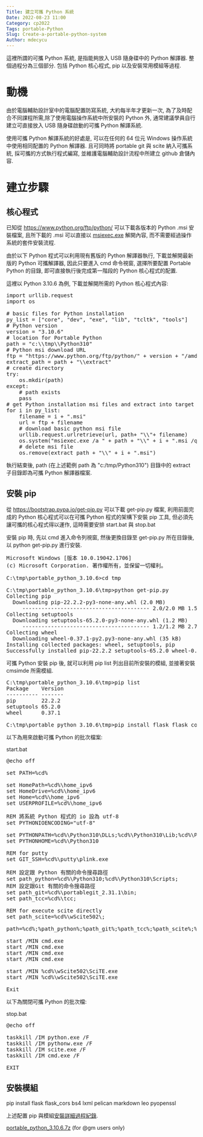 ```yaml
---
Title: 建立可攜 Python 系統
Date: 2022-08-23 11:00
Category: cp2022
Tags: portable-Python
Slug: Create-a-portable-python-system
Author: mdecycu
---
```


這裡所謂的可攜 Python 系統, 是指能夠放入 USB 隨身碟中的 Python 解譯器. 整個過程分為三個部分. 包括 Python 核心程式, pip 以及安裝常用模組等過程.

<!-- PELICAN_END_SUMMARY -->

動機
====

由於電腦輔助設計室中的電腦配置防寫系統, 大約每半年才更新一次, 為了及時配合不同課程所需,除了使用電腦操作系統中所安裝的 Python 外, 通常建議學員自行建立可直接放入 USB 隨身碟啟動的可攜 Python 解譯系統.

使用可攜 Python 解譯系統的好處是, 可以在任何的 64 位元 Windows 操作系統中使用相同配置的 Python 解譯器. 且可同時將 portable git 與 scite 納入可攜系統, 採可攜的方式執行程式編寫, 並維護電腦輔助設計流程中所建立 github 倉儲內容.

建立步驟
====

核心程式
----

已知從 <https://www.python.org/ftp/python/> 可以下載各版本的 Python .msi 安裝檔案, 且所下載的 .msi 可以直接以 [msiexec.exe] 解開內容, 而不需要經過操作系統的套件安裝流程.

[msiexec.exe]: https://docs.microsoft.com/zh-tw/windows-server/administration/windows-commands/msiexec

由於以下 Python 程式可以利用現有舊版的 Python 解譯器執行, 下載並解開最新版的 Python 可攜解譯器, 因此只要進入 cmd 命令視窗, 選擇所要配置 Portable Python 的目錄, 即可直接執行後完成第一階段的 Python 核心程式的配置.

這裡以 Python 3.10.6 為例, 下載並解開所需的 Python 核心程式內容:

<pre class="brush: python">
import urllib.request
import os

# basic files for Python installation
py_list = ["core", "dev", "exe", "lib", "tcltk", "tools"]
# Python version
version = "3.10.6"
# location for Portable Python
path = "c:\\tmp\\Python310"
# Python msi download URL
ftp = "https://www.python.org/ftp/python/" + version + "/amd64/"
extract_path = path + "\\extract"
# create directory
try:
    os.mkdir(path)
except:
    # path exists
    pass
# get Python installation msi files and extract into target dir
for i in py_list:
    filename = i + ".msi"
    url = ftp + filename
    # download basic python msi file
    urllib.request.urlretrieve(url, path+ "\\"+ filename)
    os.system("msiexec.exe /a " + path + "\\" + i + ".msi /qb targetdir=" + extract_path)
    # delete msi file
    os.remove(extract_path + "\\" + i + ".msi")
</pre>

執行結束後, path (在上述範例 path 為 "c:/tmp/Python310") 目錄中的 extract 子目錄即為可攜 Python 解譯器檔案. 

安裝 pip
----

從 <https://bootstrap.pypa.io/get-pip.py> 可以下載 get-pip.py 檔案, 利用前面完成的 Python 核心程式可以在可攜 Python 程式的架構下安裝 pip 工具, 但必須先讓可攜的核心程式得以運作, 這時需要安排 start.bat 與 stop.bat

安裝 pip 時, 先以 cmd 進入命令列視窗, 然後更換目錄至 get-pip.py 所在目錄後, 以 python get-pip.py 進行安裝.

<pre class="brush: jscript">
Microsoft Windows [版本 10.0.19042.1706]
(c) Microsoft Corporation. 著作權所有，並保留一切權利。

C:\tmp\portable_python_3.10.6>cd tmp

C:\tmp\portable_python_3.10.6\tmp>python get-pip.py
Collecting pip
  Downloading pip-22.2.2-py3-none-any.whl (2.0 MB)
     ---------------------------------------- 2.0/2.0 MB 1.5 MB/s eta 0:00:00
Collecting setuptools
  Downloading setuptools-65.2.0-py3-none-any.whl (1.2 MB)
     ---------------------------------------- 1.2/1.2 MB 2.7 MB/s eta 0:00:00
Collecting wheel
  Downloading wheel-0.37.1-py2.py3-none-any.whl (35 kB)
Installing collected packages: wheel, setuptools, pip
Successfully installed pip-22.2.2 setuptools-65.2.0 wheel-0.37.1
</pre>

可攜 Python 安裝 pip 後, 就可以利用 pip list 列出目前所安裝的模組, 並接著安裝 cmsimde 所需模組.

<pre class="brush: jscript">
C:\tmp\portable_python_3.10.6\tmp>pip list
Package    Version
---------- -------
pip        22.2.2
setuptools 65.2.0
wheel      0.37.1

C:\tmp\portable_python_3.10.6\tmp>pip install flask flask_cors bs4 lxml pelican markdown leo pyopenssl
</pre>

以下為用來啟動可攜 Python 的批次檔案:

start.bat

<pre class="brush: jscript">
@echo off

set PATH=%cd%

set HomePath=%cd%\home_ipv6
set HomeDrive=%cd%\home_ipv6
set Home=%cd%\home_ipv6
set USERPROFILE=%cd%\home_ipv6

REM 將系統 Python 程式的 io 設為 utf-8
set PYTHONIOENCODING="utf-8"

set PYTHONPATH=%cd%\Python310\DLLs;%cd%\Python310\Lib;%cd%\Python310\Lib\site-packages;
set PYTHONHOME=%cd%\Python310

REM for putty
set GIT_SSH=%cd%\putty\plink.exe

REM 設定跟 Python 有關的命令搜尋路徑
set path_python=%cd%\Python310;%cd%\Python310\Scripts;
REM 設定跟Git 有關的命令搜尋路徑
set path_git=%cd%\portablegit_2.31.1\bin;
set path_tcc=%cd%\tcc;

REM for execute scite directly
set path_scite=%cd%\wScite502\;

path=%cd%;%path_python%;%path_git%;%path_tcc%;%path_scite%;%path%;

start /MIN cmd.exe
start /MIN cmd.exe
start /MIN cmd.exe
start /MIN cmd.exe

start /MIN %cd%\wScite502\SciTE.exe
start /MIN %cd%\wScite502\SciTE.exe

Exit
</pre>

以下為關閉可攜 Python 的批次檔:

stop.bat

<pre class="brush: jscript">
@echo off

taskkill /IM python.exe /F
taskkill /IM pythonw.exe /F
taskkill /IM scite.exe /F
taskkill /IM cmd.exe /F

EXIT
</pre>

安裝模組
----

pip install flask flask_cors bs4 lxml pelican markdown leo pyopenssl

上述配置 pip 與模組[安裝詳細過程紀錄].

[安裝詳細過程紀錄]: ./../downloads/install_get-pip.py_and_cmsimde_modules.txt

[portable_python_3.10.6.7z] (for @gm users only)

[portable_python_3.10.6.7z]: https://gmnfuedutw-my.sharepoint.com/:u:/g/personal/yen_gm_nfu_edu_tw/ETQ0EKIxNeVJhfs8t2NvsCgBn0NmW_sx4OuM5_YR2CSFFQ?e=fywLSa
